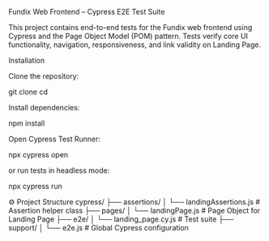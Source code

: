 Fundix Web Frontend – Cypress E2E Test Suite

This project contains end-to-end tests for the Fundix web frontend using Cypress and the Page Object Model (POM) pattern.
Tests verify core UI functionality, navigation, responsiveness, and link validity on Landing Page.

Installation

Clone the repository:

git clone <repo-url>
cd <repo-folder>

Install dependencies:

npm install

Open Cypress Test Runner:

npx cypress open

or run tests in headless mode:

npx cypress run

⚙️ Project Structure
cypress/
├── assertions/
│   └── landingAssertions.js      # Assertion helper class
├── pages/
│   └── landingPage.js            # Page Object for Landing Page
├── e2e/
│   └── landing_page.cy.js        # Test suite
├── support/
│   └── e2e.js                    # Global Cypress configuration

